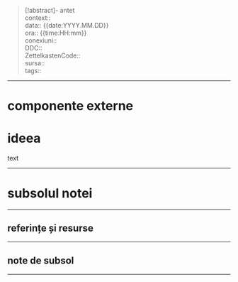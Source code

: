 > [!abstract]- antet  
> context::  
> data:: {{date:YYYY.MM.DD}}  
> ora:: {{time:HH:mm}}  
> conexiuni::  
> DDC::  
> ZettelkastenCode::  
> sursa::  
> tags::  



---

# componente externe


# ideea

text


---
# subsolul notei
---
## referințe și resurse


---
## note de subsol
---

